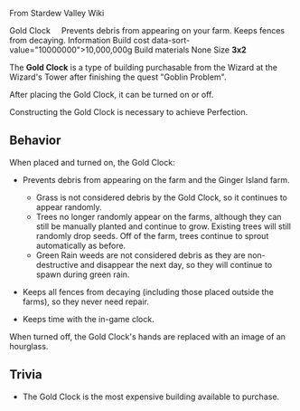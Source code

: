 From Stardew Valley Wiki

Gold Clock     Prevents debris from appearing on your farm. Keeps fences from decaying. Information Build cost data-sort-value="10000000"&gt;10,000,000g Build materials None Size **3x2**

The **Gold Clock** is a type of building purchasable from the Wizard at the Wizard's Tower after finishing the quest "Goblin Problem".

After placing the Gold Clock, it can be turned on or off.

Constructing the Gold Clock is necessary to achieve Perfection.

## Behavior

When placed and turned on, the Gold Clock:

- Prevents debris from appearing on the farm and the Ginger Island farm.
  
  - Grass is not considered debris by the Gold Clock, so it continues to appear randomly.
  - Trees no longer randomly appear on the farms, although they can still be manually planted and continue to grow. Existing trees will still randomly drop seeds. Off of the farm, trees continue to sprout automatically as before.
  - Green Rain weeds are not considered debris as they are non-destructive and disappear the next day, so they will continue to spawn during green rain.
- Keeps all fences from decaying (including those placed outside the farms), so they never need repair.
- Keeps time with the in-game clock.

When turned off, the Gold Clock's hands are replaced with an image of an hourglass.

## Trivia

- The Gold Clock is the most expensive building available to purchase.